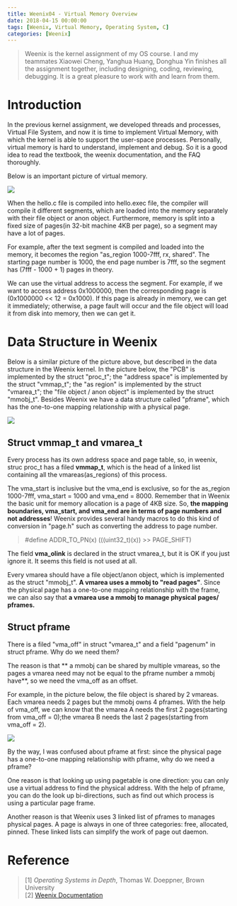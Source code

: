 ```yaml
---
title: Weenix04 - Virtual Memory Overview
date: 2018-04-15 00:00:00
tags: [Weenix, Virtual Memory, Operating System, C]
categories: [Weenix]
---
```


> Weenix is the kernel assignment of my OS course. I and my teammates Xiaowei Cheng, Yanghua Huang, Donghua Yin finishes all the assignment together, including designing, coding, reviewing, debugging. It is a great pleasure to work with and learn from them.


# Introduction
In the previous kernel assignment, we developed threads and processes, Virtual File System, and now it is time to implement Virtual Memory, with which the kernel is able to support the user-space processes. Personally, virtual memory is hard to understand, implement and debug. So it is a good idea to read the textbook, the weenix documentation, and the FAQ thoroughly.

Below is an important picture of virtual memory. 

<img src="https://bitbucket.org/LarryTaoWang/pictureofblog/raw/master/Weenix/Weenix%20-%20Virtual%20Memory%20Overview/Address-space%20representation%20in%20the%20textbook.png ">  

When the hello.c file is compiled into hello.exec file, the compiler will compile it different segments, which are loaded into the memory separately with their file object or anon object. Furthermore, memory is split into a fixed size of pages(in 32-bit machine 4KB per page), so a segment may have a lot of pages.

For example, after the text segment is compiled and loaded into the memory, it becomes the region "as_region 1000-7fff, rx, shared". The starting page number is 1000, the end page number is 7fff, so the segment has (7fff - 1000 + 1) pages in theory.

We can use the virtual address to access the segment. For example, if we want to access address 0x1000000, then the corresponding page is (0x1000000 << 12 = 0x1000). If this page is already in memory, we can get it immediately; otherwise, a page fault will occur and the file object will load it from disk into memory, then we can get it.

# Data Structure in Weenix
Below is a similar picture of the picture above, but described in the data structure in the Weenix kernel. In the picture below, the "PCB" is implemented by the struct "proc_t"; the "address space" is implemented by the struct "vmmap_t"; the "as region" is implemented by the struct "vmarea_t"; the "file object / anon object" is implemented by the struct "mmobj_t". Besides Weenix we have a data structure called "pframe", which has the one-to-one mapping relationship with a physical page.

<img src="https://bitbucket.org/LarryTaoWang/pictureofblog/raw/master/Weenix/Weenix%20-%20Virtual%20Memory%20Overview/Overview%20of%20Virtual%20memory%20data%20strcure.png">

## Struct vmmap_t and vmarea_t
Every process has its own address space and page table, so, in weenix, struc proc_t has a filed **vmmap_t**, which is the head of a linked list containing all the vmareas(as_regions) of this process. 

The vma_start is inclusive but the vma_end is exclusive, so for the as_region 1000-7fff, vma_start = 1000 and vma_end = 8000. Remember that in Weenix the basic unit for memory allocation is a page of 4KB size. So, **the mapping boundaries, vma_start, and vma_end are in terms of page numbers and not addresses**! Weenix provides several handy macros to do this kind of conversion in "page.h" such as converting the address to page number.
>#define ADDR_TO_PN(x) (((uint32_t)(x)) >> PAGE_SHIFT)

The field **vma_olink** is declared in the struct vmarea_t, but it is OK if you just ignore it. It seems this field is not used at all.

Every vmarea should have a file object/anon object, which is implemented as the struct "mmobj_t". **A vmarea uses a mmobj to "read pages"**. Since the physical page has a one-to-one mapping relationship with the frame, we can also say that **a vmarea use a mmobj to manage physical pages/ pframes.**

## Struct pframe
There is a filed "vma_off" in struct "vmarea_t" and a field "pagenum" in struct pframe. Why do we need them?

The reason is that ** a mmobj can be shared by multiple vmareas, so the pages a vmarea need may not be equal to the pframe number a mmobj have**, so we need the vma_off as an offset.

For example, in the picture below, the file object is shared by 2 vmareas. Each vmarea needs 2 pages but the mmobj owns 4 pframes. With the help of vma_off, we can know that the vmarea A needs the first 2 pages(starting from vma_off = 0);the vmarea B needs the last 2 pages(starting from vma_off = 2).

<img src="https://bitbucket.org/LarryTaoWang/pictureofblog/raw/master/Weenix/Weenix%20-%20Virtual%20Memory%20Overview/pframe_pagenum%20and%20vmarea_off.png">

By the way, I was confused about pframe at first: since the physical page has a one-to-one mapping relationship with pframe, why do we need a pframe?

One reason is that looking up using pagetable is one direction: you can only use a virtual address to find the physical address. With the help of pframe, you can do the look up bi-directions, such as find out which process is using a particular page frame.

Another reason is that Weenix uses 3 linked list of pframes to manages physical pages. A page is always in one of three categories: free, allocated, pinned. These linked lists can simplify the work of page out daemon.


# Reference
> [1] _Operating Systems in Depth_, Thomas W. Doeppner, Brown University  
> [2] [Weenix Documentation
](https://cs.brown.edu/courses/cs167/content/weenix-doc.pdf)